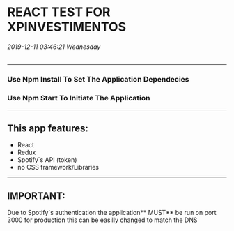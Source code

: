 #  REACT TEST FOR XPINVESTIMENTOS
###### 2019-12-11 03:46:21 Wednesday
------------
### Use Npm Install To Set The Application Dependecies
### Use Npm Start To Initiate The Application
------------

 ## This app features:
 - React
 - Redux
 - Spotify`s API (token)
 - no CSS framework/Libraries
 
 ------------

## IMPORTANT:
Due to Spotify`s authentication the application** MUST** be run on port 3000
for production this can be easilly changed to match the DNS
